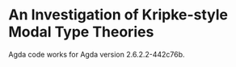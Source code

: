 # An Investigation of Kripke-style Modal Type Theories

Agda code works for Agda version 2.6.2.2-442c76b.
